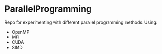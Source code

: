 # ParallelProgramming
Repo for experimenting with different parallel programming methods.
Using:
- OpenMP
- MPI
- CUDA
- SIMD

